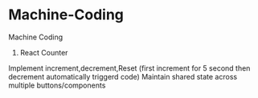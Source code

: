 # Machine-Coding
Machine Coding

1. React Counter 

Implement increment,decrement,Reset (first increment for 5 second then decrement automatically triggerd code)
Maintain shared state across multiple buttons/components
